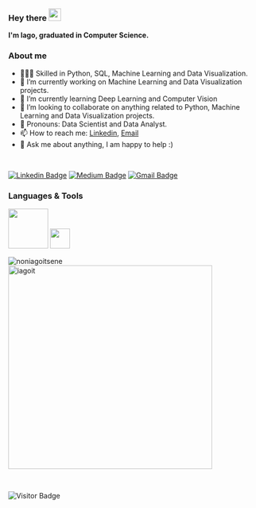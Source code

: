 ### Hey there <img src="https://media.giphy.com/media/hvRJCLFzcasrR4ia7z/giphy.gif" width="25px">

**I'm Iago, graduated in Computer Science.**

### About me
- 👨🏼‍💻 Skilled in Python, SQL, Machine Learning and Data Visualization.
- 🔭 I’m currently working on Machine Learning and Data Visualization projects.
- 🌱 I’m currently learning Deep Learning and Computer Vision
- 🤝 I’m looking to collaborate on anything related to Python, Machine Learning and Data Visualization projects.
- 🧸 Pronouns: Data Scientist and Data Analyst.
- 📫 How to reach me: [Linkedin](https://www.linkedin.com/in/iagoteixeira), [Email](mailto:iago.sty@gmail.com)
- 💬 Ask me about anything, I am happy to help :)

<br />

[![Linkedin Badge](https://img.shields.io/badge/-iagoit-blue?style=flat-square&logo=Linkedin&logoColor=white&link=https://www.linkedin.com/in/iagoteixeira)](https://www.linkedin.com/in/iagoteixeira)
[![Medium Badge](https://img.shields.io/badge/-@iagoitz-03a57a?style=flat-square&labelColor=000000&logo=Medium&link=https://iagoitz.medium.com/)](https://iagoitz.medium.com/)
[![Gmail Badge](https://img.shields.io/badge/-iago.sty@gmail.com-c14438?style=flat-square&logo=Gmail&logoColor=white&link=mailto:iago.sty@gmail.com)](mailto:iago.sty@gmail.com)

### Languages & Tools

<img height="80" src="https://www.vectorlogo.zone/logos/python/python-vertical.svg"> 
<img height="40" src=""> 

<p><img align="left" src="https://github-readme-stats.vercel.app/api/top-langs?username=iagoit&show_icons=true&locale=en&layout=compact&theme=tokyonight&exclude_repo=ProjetoIntegrador" alt="noniagoitsene" /></p>
<p>&nbsp;<img align="center" src="https://github-readme-stats.vercel.app/api?username=iagoit&show_icons=true&locale=en&theme=tokyonight" alt="iagoit" width="410" /></p>

<br>

![Visitor Badge](https://visitor-badge.laobi.icu/badge?page_id=iagoit.iagoit)
